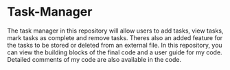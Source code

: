 # Task-Manager
The task manager in this repository will allow users to add tasks, view tasks, mark tasks as complete and remove tasks. Theres also an added feature for the tasks to be stored or deleted from an external file.
In this repository, you can view the building blocks of the final code and a user guide for my code. Detailed comments of my code are also available in the code. 

